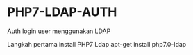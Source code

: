 # PHP7-LDAP-AUTH
Auth login user menggunakan LDAP

Langkah pertama install PHP7 Ldap
apt-get install php7.0-ldap

